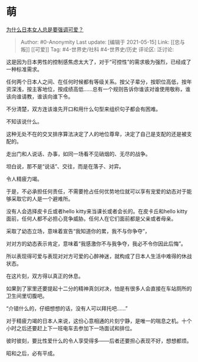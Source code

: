 # 萌
[为什么日本女人总是要强调可爱？](https://www.zhihu.com/question/24093463/answer/1842239859)

> Author: #0-Anonymity
> Last update: [编辑于 2021-05-15]
> Link: [[忠与叛]] [[可爱]]
> Tag: #4-世界史/社科 #4-世界史/历史
> 评论区:
> 泛讨论:

这是因为日本男性的控制感焦虑太大了，对于“可控性”的需求极为强烈，已经成了一种标准需求。

任何两个日本人之间、在任何时候都有等级关系。按父子辈分，按职位高低，按年资深浅，按主客地位，按成绩高低……总有一个规则告诉你谁该对谁使用敬称，谁该向谁请教，谁该向谁下令。

不分清楚，双方连该谁先开口和用什么句型来组织句子都会有困难。

不知该说什么。

这种无处不在的交叉排序算法决定了人的地位尊卑，决定了自己是支配的还是被支配的。

走出门和人说话、办事，如同一场看不见硝烟的、无尽的战争。

坦白说，那不是“说话”、交往，而是在落子、对弈。

令人精疲力竭。

于是，不必承担任何责任，不需要抢占任何优势地位就可以享有宠爱的幼态对于能够采取它的人是一个避难所。

没有人会选择皮卡丘或者hello kitty来当课长或者会长的。在皮卡丘和hello kitty面前，任何人都不必担心竞争威胁。任何人在它们面前都是父亲或者母亲。

采取了幼态立场，意味着宣告“我知道你的累，我不与你争夺”，

对对方的幼态表示肯定，意味着“我感激你不与我争夺，我必不令你因此后悔”。

所以表现得可爱与表现对对方可爱的心醉神迷，就构成了日本人生活中难得的休战状态。

在这片刻，双方得以真正的休息。

如果到了家里还要提起十二分的精神真剑对决，怕是有很多人会直接在车站厕所的卫生间里切腹吧。

“介错什么的，仔细想想的话，没有人可以拜托吧……”

对于精疲力竭的日本人来说，这份心意相通的片刻宁静，是唯一的喘息之机。十个小时之后还要赶上下一班电车去参加下一场面试和排位。

彼时彼刻，要比性爱什么的令人享受得多——后者还要担心表现不好，想想都烦。

昭和之后，必有平成。
